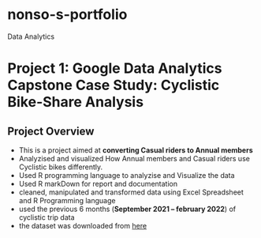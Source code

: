 # nonso-s-portfolio
Data Analytics
# Project 1: Google Data Analytics Capstone Case Study: Cyclistic Bike-Share Analysis
## Project Overview
* This is a project aimed at **converting Casual riders to Annual members**
* Analyzised and visualized How Annual members and Casual riders use Cyclistic bikes differently. 
* Used R programming language to analyzise and Visualize the data
* Used R markDown for report and documentation
* cleaned, manipulated and transformed data using  Excel Spreadsheet and R Programming language 
* used the previous 6 months (**September 2021 – february 2022**)  of cyclistic trip data
* the dataset was downloaded from [here]( https://divvy-tripdata.s3.amazonaws.com/index.html)
